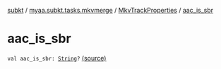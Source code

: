 [subkt](../../index.md) / [myaa.subkt.tasks.mkvmerge](../index.md) / [MkvTrackProperties](index.md) / [aac_is_sbr](./aac_is_sbr.md)

# aac_is_sbr

`val aac_is_sbr: `[`String`](https://kotlinlang.org/api/latest/jvm/stdlib/kotlin/-string/index.html)`?` [(source)](https://github.com/Myaamori/SubKt/blob/master/src/main/kotlin/myaa/subkt/tasks/mkvmerge/mkvmerge.kt#L75)